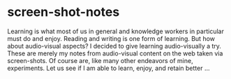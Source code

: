 # screen-shot-notes
Learning is what most of us in general and knowledge workers in particular must do and enjoy. Reading and writing is one form of learning. But how about audio-visual aspects? I decided to give learning audio-visually a try. These are merely my notes from audio-visual content on the web taken via screen-shots. Of course are, like many other endeavors of mine, experiments. Let us see if I am able to learn, enjoy, and retain better ...
